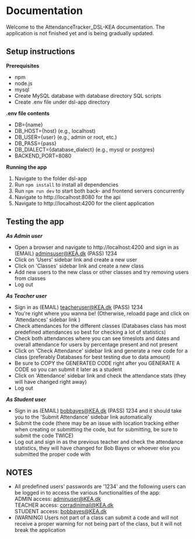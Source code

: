 # Documentation

Welcome to the AttendanceTracker_DSL-KEA documentation. The application is not finished yet and is being gradually updated.

## Setup instructions

**Prerequisites**
- npm
- node.js
- mysql
- Create MySQL database with database directory SQL scripts
- Create .env file under dsl-app directory

**.env file contents**
- DB={name}
- DB_HOST={host} (e.g., localhost)
- DB_USER={user} (e.g., admin or root, etc.)
- DB_PASS={pass}
- DB_DIALECT={database_dialect} (e.g., mysql or postgres)
- BACKEND_PORT=8080

**Running the app**
1. Navigate to the folder dsl-app
2. Run `npm install` to install all dependencies
3. Run `npm run dev` to start both back- and frontend servers concurrently
4. Navigate to http://localhost:8080 for the api
5. Navigate to http://localhost:4200 for the client application

## Testing the app
***As Admin user***
- Open a browser and navigate to http://localhost:4200 and sign in as (EMAIL) adminsuser@KEA.dk (PASS) 1234
- Click on 'Users' sidebar link and create a new user
- Click on 'Classes' sidebar link and create a new class
- Add new users to the new class or other classes and try removing users from classes
- Log out

***As Teacher user***
- Sign in as (EMAIL) teacheruser@KEA.dk (PASS) 1234
- You're right where you wanna be! (Otherwise, reloadd page and click on 'Attendances' sidebar link )
- Check attendances for the different classes (Databases class has most predefined attendances so best for checking a lot of statistics)
- Check both attendances where you can see timeslots and dates and overall attendance for users by percentage present and not present
- Click on 'Check Attendance' sidebar link and generate a new code for a class (preferably Databases for best testing due to data amount)
- Be sure to COPY the GENERATED CODE right after you GENERATE A CODE so you can submit it later as a student
- Click on 'Attendance' sidebar link and check the attendance stats (they will have changed right away)
- Log out

***As Student user***
- Sign in as (EMAIL) bobbayes@KEA.dk (PASS) 1234 and it should take you to the 'Submit Attendance' sidebar link automatically
- Submit the code (there may be an issue with location tracking either when creating or submitting the code, but for submitting, be sure to submit the code TWICE)
- Log out and sign in as the previous teacher and check the attendance statistics, they will have changed for Bob Bayes or whoever else you submitted the proper code with


## NOTES
- All predefined users' passwords are '1234' and the following users can be logged in to access the various functionalities of the app:\
  ADMIN access: adminuser@KEA.dk\
  TEACHER access: corradinimail@KEA.dk\
  STUDENT access: bobbayes@KEA.dk
- (WARNING) Users not part of a class can submit a code and will not receive a proper warning for not being part of the class, but it will not break the application
  


